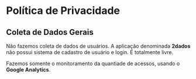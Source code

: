 # Política de Privacidade 

## Coleta de Dados Gerais 

Não fazemos coleta de dados de usuários. A aplicação denominada **2dados** não possui sistema de cadastro de usuário e login. É totalmente livre. 

Fazemos somente o monitoramento da quantiade de acessos, usando o **Google Analytics**.